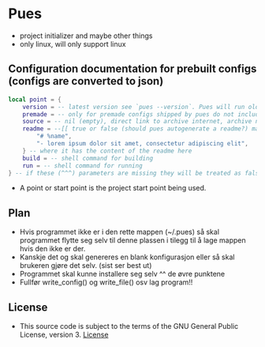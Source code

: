 # Pues
- project initializer and maybe other things
- only linux, will only support linux

## Configuration documentation for prebuilt configs (configs are converted to json)
```lua
local point = {
    version = -- latest version see `pues --version`. Pues will run older version configs, but will come with a confirmation that the user wants to run an older config
    premade = -- only for premade configs shipped by pues do not include this or the config will be replaced when pues updates
    source = -- nil (empty), direct link to archive internet, archive name without extention (will find it from the .pues/points folder) **must be tar.gz** archive
    readme = --[[ true or false (should pues autogenerate a readme?) maybe have it as an ]]{
        "# %name",
        "- lorem ipsum dolor sit amet, consectetur adipiscing elit",
    } -- where it has the content of the readme here
    build = -- shell command for building
    run = -- shell command for running
} -- if these (^^^) parameters are missing they will be treated as false or nil
```

- A point or start point is the project start point being used.

## Plan
- Hvis programmet ikke er i den rette mappen (~/.pues) så skal programmet flytte seg selv til denne plassen i tilegg til å lage mappen hvis den ikke er der.
- Kanskje det og skal genereres en blank konfigurasjon eller så skal brukeren gjøre det selv. (sist ser best ut)
- Programmet skal kunne installere seg selv ^^ de øvre punktene
- Fullfør write_config() og write_file() osv lag program!!

## License
- This source code is subject to the terms of the GNU General Public License, version 3. [License](./LICENSE.md)